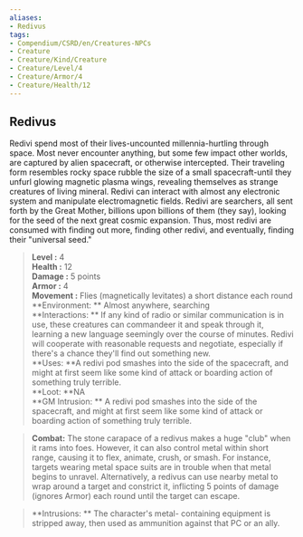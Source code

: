 ```yaml
---
aliases:
- Redivus
tags:
- Compendium/CSRD/en/Creatures-NPCs
- Creature
- Creature/Kind/Creature
- Creature/Level/4
- Creature/Armor/4
- Creature/Health/12
---
```


  
## Redivus  
Redivi spend most of their lives-uncounted millennia-hurtling through space. Most never encounter anything, but some few impact other worlds, are captured by alien spacecraft, or otherwise intercepted. Their traveling form resembles rocky space rubble the size of a small spacecraft-until they unfurl glowing magnetic plasma wings, revealing themselves as strange creatures of living mineral. Redivi can interact with almost any electronic system and manipulate electromagnetic fields. Redivi are searchers, all sent forth by the Great Mother, billions upon billions of them (they say), looking for the seed of the next great cosmic expansion. Thus, most redivi are consumed with finding out more, finding other redivi, and eventually, finding their "universal seed."  

  
> **Level :** 4  
> **Health :** 12  
> **Damage :** 5 points  
> **Armor :** 4  
> **Movement :** Flies (magnetically levitates) a short distance each round  
> **Environment: ** Almost anywhere, searching  
> **Interactions: ** If any kind of radio or similar communication is in use, these creatures can commandeer it and speak through it, learning a new language seemingly over the course of minutes. Redivi will cooperate with reasonable requests and negotiate, especially if there's a chance they'll find out something new.  
> **Uses: **A redivi pod smashes into the side of the spacecraft, and might at first seem like some kind of attack or boarding action of something truly terrible.  
> **Loot: **NA  
> **GM Intrusion: ** A redivi pod smashes into the side of the spacecraft, and might at first seem like some kind of attack or boarding action of something truly terrible.  

> **Combat:** 
> The stone carapace of a redivus makes a huge "club" when it rams into foes. However, it can also control metal within short range, causing it to flex, animate, crush, or smash. For instance, targets wearing metal space suits are in trouble when that metal begins to unravel. Alternatively, a redivus can use nearby metal to wrap around a target and constrict it, inflicting 5 points of damage (ignores Armor) each round until the target can escape.  
  

> **Intrusions: ** 
> The character's metal- containing equipment is stripped away, then used as ammunition against that PC or an ally.  
